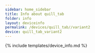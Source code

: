 ```yaml
---
sidebar: home_sidebar
title: Info about quill_tab
folder: info
layout: deviceinfo
permalink: /devices/quill_tab//variant2
device: quill_tab_variant2
---
```

{% include templates/device_info.md %}
